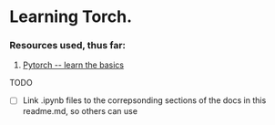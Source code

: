 # Learning Torch.

### **Resources used, thus far:**

1. [Pytorch -- learn the basics](https://pytorch.org/tutorials/beginner/basics/intro.html)

TODO

- [ ] Link .ipynb files to the correpsonding sections of the docs in this readme.md, so others can use